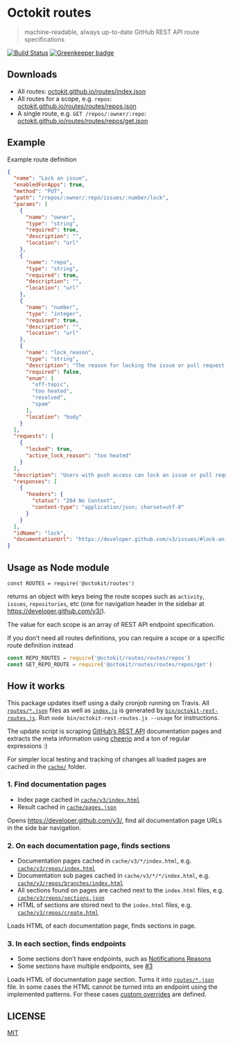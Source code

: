 # Octokit routes

> machine-readable, always up-to-date GitHub REST API route specifications

[![Build Status](https://travis-ci.org/octokit/routes.svg?branch=master)](https://travis-ci.org/octokit/routes) [![Greenkeeper badge](https://badges.greenkeeper.io/octokit/routes.svg)](https://greenkeeper.io/)

## Downloads

- All routes: [octokit.github.io/routes/index.json](https://octokit.github.io/routes/index.json)
- All routes for a scope, e.g. `repos`: [octokit.github.io/routes/routes/repos.json](https://octokit.github.io/routes/routes/repos.json)
- A single route, e.g. `GET /repos/:owner/:repo`: [octokit.github.io/routes/routes/repos/get.json](https://octokit.github.io/routes/routes/repos/get.json)

## Example

Example route definition

```json
{
  "name": "Lock an issue",
  "enabledForApps": true,
  "method": "PUT",
  "path": "/repos/:owner/:repo/issues/:number/lock",
  "params": [
    {
      "name": "owner",
      "type": "string",
      "required": true,
      "description": "",
      "location": "url"
    },
    {
      "name": "repo",
      "type": "string",
      "required": true,
      "description": "",
      "location": "url"
    },
    {
      "name": "number",
      "type": "integer",
      "required": true,
      "description": "",
      "location": "url"
    },
    {
      "name": "lock_reason",
      "type": "string",
      "description": "The reason for locking the issue or pull request conversation. Lock will fail if you don't use one of these reasons:  \n\\* `off-topic`  \n\\* `too heated`  \n\\* `resolved`  \n\\* `spam`",
      "required": false,
      "enum": [
        "off-topic",
        "too heated",
        "resolved",
        "spam"
      ],
      "location": "body"
    }
  ],
  "requests": [
    {
      "locked": true,
      "active_lock_reason": "too heated"
    }
  ],
  "description": "Users with push access can lock an issue or pull request's conversation.\n\nNote that, if you choose not to pass any parameters, you'll need to set `Content-Length` to zero when calling out to this endpoint. For more information, see \"[HTTP verbs](https://developer.github.com/v3/#http-verbs).\"",
  "responses": [
    {
      "headers": {
        "status": "204 No Content",
        "content-type": "application/json; charset=utf-8"
      }
    }
  ],
  "idName": "lock",
  "documentationUrl": "https://developer.github.com/v3/issues/#lock-an-issue"
}
```

## Usage as Node module

```
const ROUTES = require('@octokit/routes')
```

returns an object with keys being the route scopes such as `activity`, `issues`,
`repositories`, etc (one for navigation header in the sidebar at https://developer.github.com/v3/).

The value for each scope is an array of REST API endpoint specification.

If you don’t need all routes definitions, you can require a scope or a specific
route definition instead

```js
const REPO_ROUTES = require('@octokit/routes/routes/repos')
const GET_REPO_ROUTE = require('@octokit/routes/routes/repos/get')
```

## How it works

This package updates itself using a daily cronjob running on Travis. All
[`routes/*.json`](routes/) files as well as [`index.js`](index.js) is
generated by [`bin/octokit-rest-routes.js`](bin/octokit-rest-routes.js). Run
 `node bin/octokit-rest-routes.js --usage` for instructions.

The update script is scraping [GitHub’s REST API](https://developer.github.com/v3/)
documentation pages and extracts the meta information using [cheerio](https://www.npmjs.com/package/cheerio)
and a ton of regular expressions :)

For simpler local testing and tracking of changes all loaded pages are cached
in the [`cache/`](cache/) folder.

### 1. Find documentation pages

- Index page cached in [`cache/v3/index.html`](cache/v3/index.html)
- Result cached in [`cache/pages.json`](cache/pages.json)

Opens https://developer.github.com/v3/, find all documentation page URLs
in the side bar navigation.

### 2. On each documentation page, finds sections

- Documentation pages cached in `cache/v3/*/index.html`, e.g. [`cache/v3/repos/index.html`](cache/v3/repos/index.html)
- Documentation sub pages cached in `cache/v3/*/*/index.html`, e.g. [`cache/v3/repos/branches/index.html`](cache/v3/repos/branches/index.html)
- All sections found on pages are cached next to the `index.html` files, e.g. [`cache/v3/repos/sections.json`](cache/v3/repos/sections.json)
- HTML of sections are stored next to the `index.html` files, e.g. [`cache/v3/repos/create.html`](cache/v3/repos/create.html)

Loads HTML of each documentation page, finds sections in page.

### 3. In each section, finds endpoints

- Some sections don’t have endpoints, such as [Notifications Reasons](https://developer.github.com/v3/activity/notifications/#notification-reasons)
- Some sections have multiple endpoints, see [#3](https://github.com/octokit/routes/issues/3)

Loads HTML of documentation page section. Turns it into [`routes/*.json`](routes/) file.
In some cases the HTML cannot be turned into an endpoint using the implemented patterns.
For these cases [custom overrides](lib/endpoint/overrides) are defined.

## LICENSE

[MIT](LICENSE.md)
